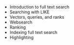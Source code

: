 - Introduction to full text search
- Searching with LIKE
- Vectors, queries, and ranks
- Websearch
- Ranking
- Indexing full text search
- Highlighting
